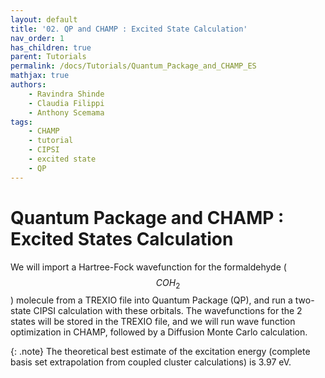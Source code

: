 ```yaml
---
layout: default
title: '02. QP and CHAMP : Excited State Calculation'
nav_order: 1
has_children: true
parent: Tutorials
permalink: /docs/Tutorials/Quantum_Package_and_CHAMP_ES
mathjax: true
authors:
    - Ravindra Shinde
    - Claudia Filippi
    - Anthony Scemama
tags:
    - CHAMP
    - tutorial
    - CIPSI
    - excited state
    - QP
---
```


# Quantum Package and CHAMP : Excited States Calculation

We will import a Hartree-Fock wavefunction for the formaldehyde ($$COH_2$$)
molecule from a TREXIO file into Quantum Package (QP), and run a
two-state CIPSI calculation with these orbitals. The wavefunctions for
the 2 states will be stored in the TREXIO file, and we will run wave
function optimization in CHAMP, followed by a Diffusion Monte Carlo
calculation.

{: .note}
The theoretical best estimate of the excitation energy (complete basis
set extrapolation from coupled cluster calculations) is 3.97 eV.

